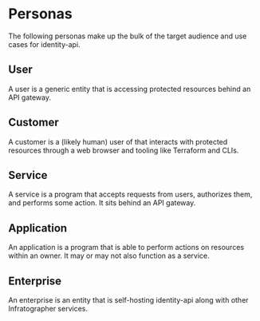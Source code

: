 # Personas

The following personas make up the bulk of the target audience and use cases for identity-api.

## User

A user is a generic entity that is accessing protected resources behind an API gateway.

## Customer

A customer is a (likely human) user of that interacts with protected resources through a web browser and tooling like Terraform and CLIs.

## Service

A service is a program that accepts requests from users, authorizes them, and performs some action. It sits behind an API gateway.

## Application

An application is a program that is able to perform actions on resources within an owner. It may or may not also function as a service.

## Enterprise

An enterprise is an entity that is self-hosting identity-api along with other Infratographer services.
